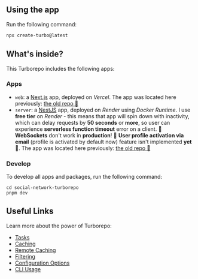 ## Using the app

Run the following command:

```sh
npx create-turbo@latest
```

## What's inside?

This Turborepo includes the following apps:

### Apps

- `web`: a [Next.js](https://nextjs.org/) app, deployed on _Vercel_. The app was located here previously: [the old repo 🚧](https://github.com/vvvvvvvector/social-network-client)
- `server`: a [NestJS](https://nestjs.com/) app, deployed on _Render_ using _Docker Runtime_. I use **free tier** on _Render_ - this means that app will spin down with inactivity, which can delay requests by **50 seconds** or **more**, so user can experience **serverless function timeout** error on a client. 🚨 **WebSockets** don't work in **production**! 🚨 **User profile activation via email** (profile is activated by default now) feature isn't implemented **yet** 🚨. The app was located here previously: [the old repo 🚧](https://github.com/vvvvvvvector/social-network-server)

### Develop

To develop all apps and packages, run the following command:

```
cd social-network-turborepo
pnpm dev
```

## Useful Links

Learn more about the power of Turborepo:

- [Tasks](https://turbo.build/repo/docs/core-concepts/monorepos/running-tasks)
- [Caching](https://turbo.build/repo/docs/core-concepts/caching)
- [Remote Caching](https://turbo.build/repo/docs/core-concepts/remote-caching)
- [Filtering](https://turbo.build/repo/docs/core-concepts/monorepos/filtering)
- [Configuration Options](https://turbo.build/repo/docs/reference/configuration)
- [CLI Usage](https://turbo.build/repo/docs/reference/command-line-reference)
